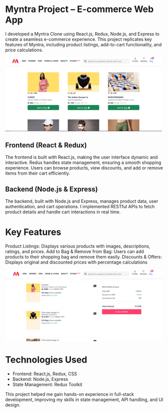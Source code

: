 # Myntra Project – E-commerce Web App

I developed a Myntra Clone using React.js, Redux, Node.js, and Express to create a seamless e-commerce experience. This project replicates key features of Myntra, including product listings, add-to-cart functionality, and price calculations.


<img src="./myntra-project//public/images/Screenshot (1091).png" alt="Image" width="500"/>

## Frontend (React & Redux)
The frontend is built with React.js, making the user interface dynamic and interactive. Redux handles state management, ensuring a smooth shopping experience. Users can browse products, view discounts, and add or remove items from their cart efficiently.

## Backend (Node.js & Express)
The backend, built with Node.js and Express, manages product data, user authentication, and cart operations. I implemented RESTful APIs to fetch product details and handle cart interactions in real time.

# Key Features
Product Listings: Displays various products with images, descriptions, ratings, and prices.
Add to Bag & Remove from Bag: Users can add products to their shopping bag and remove them easily.
Discounts & Offers: Displays original and discounted prices with percentage calculations


<img src="./myntra-project//public/images/Screenshot (1092).png" alt="Image" width="500"/>


# Technologies Used
- Frontend: React.js, Redux, CSS
- Backend: Node.js, Express
- State Management: Redux Toolkit

This project helped me gain hands-on experience in full-stack development, improving my skills in state management, API handling, and UI design.
